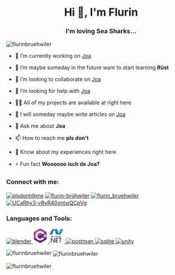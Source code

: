 <h1 align="center">Hi 👋, I'm Flurin</h1>
<h3 align="center">I'm loving Sea Sharks...</h3>

<p align="left"> <img src="https://komarev.com/ghpvc/?username=flurinbruehwiler&label=Profile%20views&color=0e75b6&style=flat" alt="flurinbruehwiler" /> </p>

- 🔭 I’m currently working on [Joa](https://github.com/Joa-Launcher/Joa)

- 🌱 I’m maybe someday in the future want to start learning **Rüst**

- 👯 I’m looking to collaborate on [Joa](https://github.com/Joa-Launcher/Joa)

- 🤝 I’m looking for help with [Joa](https://github.com/Joa-Launcher/Joa)

- 👨‍💻 All of my projects are available at right here

- 📝 I will someday maybe write articles on [Joa](Joa)

- 💬 Ask me about **Joa**

- 📫 How to reach me **pls don't**

- 📄 Know about my experiences right here

- ⚡ Fun fact **Woooooo isch de Joa?**

<h3 align="left">Connect with me:</h3>
<p align="left">
<a href="https://twitter.com/plsdont@me" target="blank"><img align="center" src="https://raw.githubusercontent.com/rahuldkjain/github-profile-readme-generator/master/src/images/icons/Social/twitter.svg" alt="plsdont@me" height="30" width="40" /></a>
<a href="https://stackoverflow.com/users/flurin-brühwiler" target="blank"><img align="center" src="https://raw.githubusercontent.com/rahuldkjain/github-profile-readme-generator/master/src/images/icons/Social/stack-overflow.svg" alt="flurin-brühwiler" height="30" width="40" /></a>
<a href="https://instagram.com/flurin_bruehwiler" target="blank"><img align="center" src="https://raw.githubusercontent.com/rahuldkjain/github-profile-readme-generator/master/src/images/icons/Social/instagram.svg" alt="flurin_bruehwiler" height="30" width="40" /></a>
<a href="https://www.youtube.com/channel/UCaRhy3-v8vR40xntxiQCpVg" target="blank"><img align="center" src="https://raw.githubusercontent.com/rahuldkjain/github-profile-readme-generator/master/src/images/icons/Social/youtube.svg" alt="UCaRhy3-v8vR40xntxiQCpVg" height="30" width="40" /></a>
</p>

<h3 align="left">Languages and Tools:</h3>
<p align="left"> <a href="https://www.blender.org/" target="_blank" rel="noreferrer"> <img src="https://download.blender.org/branding/community/blender_community_badge_white.svg" alt="blender" width="40" height="40"/> </a> <a href="https://www.w3schools.com/cs/" target="_blank" rel="noreferrer"> <img src="https://raw.githubusercontent.com/devicons/devicon/master/icons/csharp/csharp-original.svg" alt="csharp" width="40" height="40"/> </a> <a href="https://dotnet.microsoft.com/" target="_blank" rel="noreferrer"> <img src="https://raw.githubusercontent.com/devicons/devicon/master/icons/dot-net/dot-net-original-wordmark.svg" alt="dotnet" width="40" height="40"/> </a> <a href="https://postman.com" target="_blank" rel="noreferrer"> <img src="https://www.vectorlogo.zone/logos/getpostman/getpostman-icon.svg" alt="postman" width="40" height="40"/> </a> <a href="https://www.sqlite.org/" target="_blank" rel="noreferrer"> <img src="https://www.vectorlogo.zone/logos/sqlite/sqlite-icon.svg" alt="sqlite" width="40" height="40"/> </a> <a href="https://unity.com/" target="_blank" rel="noreferrer"> <img src="https://www.vectorlogo.zone/logos/unity3d/unity3d-icon.svg" alt="unity" width="40" height="40"/> </a> </p>

<p><img align="left" src="https://github-readme-stats.vercel.app/api/top-langs?username=flurinbruehwiler&show_icons=true&locale=en&layout=compact" alt="flurinbruehwiler" /></p>

<p>&nbsp;<img align="center" src="https://github-readme-stats.vercel.app/api?username=flurinbruehwiler&show_icons=true&locale=en" alt="flurinbruehwiler" /></p>

<p><img align="center" src="https://github-readme-streak-stats.herokuapp.com/?user=flurinbruehwiler&" alt="flurinbruehwiler" /></p>
